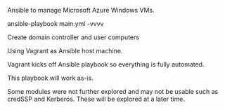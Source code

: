 Ansible to manage Microsoft Azure Windows VMs.

ansible-playbook main.yml -vvvv

Create domain controller and user computers

Using Vagrant as Ansible host machine.

Vagrant kicks off Ansible playbook so everything is fully automated.

This playbook will work as-is.

Some modules were not further explored and may not be usable such as credSSP and Kerberos. These will be explored at a later time.
